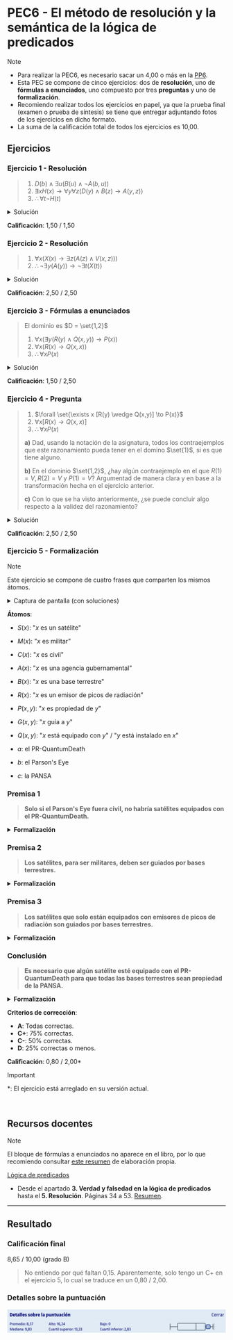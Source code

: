# PEC6 - El método de resolución y la semántica de la lógica de predicados

>[!NOTE]
>- Para realizar la PEC6, es necesario sacar un 4,00 o más en la [PP6](pp6).
>- Esta PEC se compone de cinco ejercicios: dos de **resolución**, uno de **fórmulas a enunciados**, uno compuesto por tres **preguntas** y uno de **formalización**.
>- Recomiendo realizar todos los ejercicios en papel, ya que la prueba final (examen o prueba de síntesis) se tiene que entregar adjuntando fotos de los ejercicios en dicho formato.
>- La suma de la calificación total de todos los ejercicios es 10,00.

## Ejercicios

### Ejercicio 1 - Resolución

>1. $D(b) \wedge \exists u (B(u) \wedge \neg A(b,u))$ 
>2. $\exists x H(x) \to \forall y \forall z (D(y) \wedge B(z) \to A(y,z))$
>3. $\therefore \forall t \neg H(t)$

<details>
	<summary>Solución</summary>

![](capturas/1.png)
</details>

**Calificación**: 1,50 / 1,50

### Ejercicio 2 - Resolución

>1. $\forall x (X(x) \to \exists z (A(z) \wedge V(x,z)))$
>2. $\therefore \neg \exists y (A(y)) \to \neg \exists t (X(t))$

<details>
	<summary>Solución</summary>

![](capturas/2.png)
</details>

**Calificación**: 2,50 / 2,50

### Ejercicio 3 - Fórmulas a enunciados

>El dominio es $D = \set{1,2}$
>
>1. $\forall x (\exists y (R(y) \wedge Q(x,y)) \to P(x))$
>2. $\forall x (R(x) \to Q(x,x))$
>3. $\therefore \forall x P(x)$

<details>
	<summary>Solución</summary>

![](capturas/3.png)
</details>

**Calificación**: 1,50 / 2,50

### Ejercicio 4 - Pregunta

>1. $\forall \set{\exists x [R(y) \wedge Q(x,y)] \to P(x)}$
>2. $\forall x [R(x) \to Q(x,x)]$
>3. $\therefore \forall x P(x)$
>
>**a)** Dad, usando la notación de la asignatura, todos los contraejemplos que este razonamiento pueda tener en el domino $\set{1}$, si es que tiene alguno.
>
>**b)** En el dominio $\set{1,2}$, ¿hay algún contraejemplo en el que $R(1)=V, R(2)=V$ y $P(1)=V$? Argumentad de manera clara y en base a la transformación hecha en el ejercicio anterior.
>
>**c)** Con lo que se ha visto anteriormente, ¿se puede concluir algo respecto a la validez del razonamiento?

<details>
	<summary>Solución</summary>

![](capturas/4.png)
</details>

**Calificación**: 2,50 / 2,50

### Ejercicio 5 - Formalización

>[!NOTE]
>Este ejercicio se compone de cuatro frases que comparten los mismos átomos.

<details>
	<summary>Captura de pantalla (con soluciones)</summary>

![](capturas/5.png)
</details>

**Átomos**:
- $S(x)$: "$x$ es un satélite"
- $M(x)$: "$x$ es militar"
- $C(x)$: "$x$ es civil"
- $A(x)$: "$x$ es una agencia gubernamental"
- $B(x)$: "$x$ es una base terrestre"
- $R(x)$: "$x$ es un emisor de picos de radiación"
- $P(x,y)$: "$x$ es propiedad de $y$"
- $G(x,y)$: "$x$ guía a $y$"
- $Q(x,y)$: "$x$ está equipado con $y$" / "$y$ está instalado en $x$"

- $a$: el PR-QuantumDeath
- $b$: el Parson's Eye
- $c$: la PANSA

### Premisa 1

>**Solo si el Parson's Eye fuera civil, no habría satélites equipados con el PR-QuantumDeath.**

<details>
	<summary><strong>Formalización</strong></summary>

$\neg \exists x (S(x) \wedge Q(x,a)) \to C(b)$
</details>

### Premisa 2

>**Los satélites, para ser militares, deben ser guiados por bases terrestres.**

<details>
	<summary><strong>Formalización</strong></summary>

$\forall x (S(x) \wedge M(x) \to \exists y (B(y) \wedge G(y,x)))$
</details>

### Premisa 3

>**Los satélites que solo están equipados con emisores de picos de radiación son guiados por bases terrestres.**

<details>
	<summary><strong>Formalización</strong></summary>

$\forall x (S(x) \wedge \forall y (Q(x,y) \to R(y)) \to \exists y (B(y) \wedge G(y,x)))$
</details>

### Conclusión

>**Es necesario que algún satélite esté equipado con el PR-QuantumDeath para que todas las bases terrestres sean propiedad de la PANSA.**

<details>
	<summary><strong>Formalización</strong></summary>

$\exists x (B(x) \to P(x,c)) \to \exists x (S(x) \wedge  Q(x,a))$
</details>

**Criterios de corrección**:
- **A**: Todas correctas.
- **C+**: 75% correctas.
- **C-**: 50% correctas.
- **D**: 25% correctas o menos.

**Calificación**: 0,80 / 2,00*

>[!IMPORTANT]
>*: El ejercicio está arreglado en su versión actual.

<br>

## Recursos docentes

>[!NOTE]
>El bloque de fórmulas a enunciados no aparece en el libro, por lo que recomiendo consultar [este resumen](pec6/recursos/formulas_a_enunciados.md) de elaboración propia.

[Lógica de predicados](http://cvapp.uoc.edu/autors/MostraPDFMaterialAction.do?id=265958&hash=baefe4fe0e1c8594e63fe3a9c98754ced25fc6b142154c8a6c4e6f31ed28dfde)
- Desde el apartado **3. Verdad y falsedad en la lógica de predicados** hasta el **5. Resolución**. Páginas 34 a 53. [Resumen](pec6/recursos).

---

## Resultado

### Calificación final

8,65 / 10,00 (grado B)

>No entiendo por qué faltan 0,15. Aparentemente, solo tengo un C+ en el ejercicio 5, lo cual se traduce en un 0,80 / 2,00.

### Detalles sobre la puntuación

![](detalles_puntuacion.png)